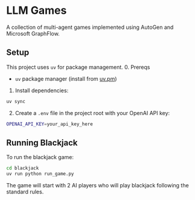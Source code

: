 # LLM Games
A collection of multi-agent games implemented using AutoGen and Microsoft GraphFlow.

## Setup
This project uses `uv` for package management.
0. Prereqs 
- `uv` package manager (install from [uv.pm](https://uv.pm))

1. Install dependencies:
```bash
uv sync
```

2. Create a `.env` file in the project root with your OpenAI API key:
```bash
OPENAI_API_KEY=your_api_key_here
```

## Running Blackjack

To run the blackjack game:

```bash
cd blackjack
uv run python run_game.py
```

The game will start with 2 AI players who will play blackjack following the standard rules.